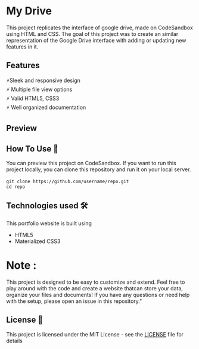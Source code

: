 # My Drive
This project replicates the interface of google drive, made on CodeSandbox using HTML and CSS. The goal of this project was to create an similar representation of the Google Drive interface with adding or updating new features in it.

## Features

⚡️Sleek and responsive design                                
⚡️ Multiple file view options\
⚡️ Valid HTML5, CSS3                                                                               
⚡️ Well organized documentation

## Preview

## How To Use 🔧

You can preview this project on CodeSandbox. 
If you want to run this project locally, you can clone this repository and run it on your local server.<br><br>
     `git clone https://github.com/username/repo.git`<br>
     `cd repo`


## Technologies used 🛠️
This portfolio website is built using
- HTML5
- Materialized CSS3

 # Note : 
  This project is designed to be easy to customize and extend. Feel free to play around with the code and create a website thatcan store your data, organize your files and documents! If you have any questions or need help with the setup, please open an issue in this repository."

## License 📄

This project is licensed under the MIT License - see the [LICENSE](LICENSE) file for details
